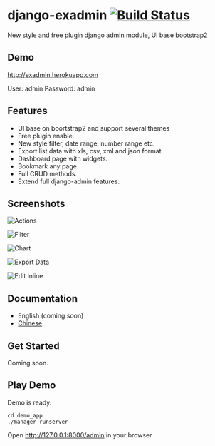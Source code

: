django-exadmin [![Build Status](https://travis-ci.org/sshwsfc/django-exadmin.png?branch=master)](https://travis-ci.org/sshwsfc/django-exadmin)
==============

New style and free plugin django admin module, UI base bootstrap2

Demo
----

http://exadmin.herokuapp.com

User: admin
Password: admin

Features
--------

* UI base on boortstrap2 and support several themes
* Free plugin enable.
* New style filter, date range, number range etc.
* Export list data with xls, csv, xml and json format.
* Dashboard page with widgets.
* Bookmark any page.
* Full CRUD methods.
* Extend full django-admin features.


Screenshots
-----------

![Actions](https://raw.github.com/sshwsfc/django-xadmin/docs-chinese/doc/images/plugins/action.png)

![Filter](https://raw.github.com/sshwsfc/django-xadmin/docs-chinese/doc/images/plugins/filter.png)

![Chart](https://raw.github.com/sshwsfc/django-xadmin/docs-chinese/doc/images/plugins/chart.png)

![Export Data](https://raw.github.com/sshwsfc/django-xadmin/docs-chinese/doc/images/plugins/export.png)

![Edit inline](https://raw.github.com/sshwsfc/django-xadmin/docs-chinese/doc/images/plugins/editable.png)


Documentation
--------

* English (coming soon)
* [Chinese](https://xadmin.readthedocs.org/en/latest/index.html)


Get Started
-----------

Coming soon.


Play Demo
---------

Demo is ready.

    cd demo_app
    ./manager runserver

Open http://127.0.0.1:8000/admin in your browser

